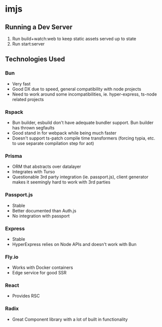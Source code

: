# imjs

## Running a Dev Server

1. Run build+watch:web to keep static assets served up to state
2. Run start:server

## Technologies Used

### Bun

- Very fast
- Good DX due to speed, general compatibility with node projects
- Need to work around some incompatibilities, ie. hyper-express, ts-node related projects

### Rspack

- Bun builder, esbuild don't have adequate bundler support. Bun builder has thrown segfaults
- Good stand in for webpack while being much faster
- Doesn't support ts-patch compile time transformers (forcing typia, etc. to use separate compilation step for aot)

### Prisma

- ORM that abstracts over datalayer
- Integrates with Turso
- Questionable 3rd party integration (ie. passport.js), client generator makes it seemingly hard to work with 3rd parties

### Passport.js

- Stable
- Better documented than Auth.js
- No integration with passport

### Express

- Stable
- HyperExpress relies on Node APIs and doesn't work with Bun

### Fly.io

- Works with Docker containers
- Edge service for good SSR

### React

- Provides RSC

### Radix

- Great Component library with a lot of built in functionality
